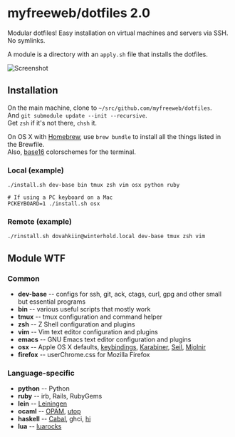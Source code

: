 # myfreeweb/dotfiles 2.0

Modular dotfiles!
Easy installation on virtual machines and servers via SSH.
No symlinks.

A module is a directory with an `apply.sh` file that installs the dotfiles.

![Screenshot](https://files.app.net/2nnl9Hsmq.png)

## Installation

On the main machine, clone to `~/src/github.com/myfreeweb/dotfiles`.  
And `git submodule update --init --recursive`.  
Get `zsh` if it's not there, `chsh` it.  

On OS X with [Homebrew], use `brew bundle` to install all the things listed in the Brewfile.  
Also, [base16] colorschemes for the terminal.

### Local (example)

    ./install.sh dev-base bin tmux zsh vim osx python ruby
    
    # If using a PC keyboard on a Mac
    PCKEYBOARD=1 ./install.sh osx

### Remote (example)

    ./rinstall.sh dovahkiin@winterhold.local dev-base tmux zsh vim

## Module WTF

### Common

- **dev-base** -- configs for ssh, git, ack, ctags, curl, gpg and other small but essential programs
- **bin** -- various useful scripts that mostly work
- **tmux** -- tmux configuration and command helper
- **zsh** -- Z Shell configuration and plugins
- **vim** -- Vim text editor configuration and plugins
- **emacs** -- GNU Emacs text editor configuration and plugins
- **osx** -- Apple OS X defaults, [keybindings], [Karabiner], [Seil], [Mjolnir]
- **firefox** -- userChrome.css for Mozilla Firefox

### Language-specific

- **python** -- Python
- **ruby** -- irb, Rails, RubyGems
- **lein** -- [Leiningen]
- **ocaml** -- [OPAM], [utop]
- **haskell** -- [Cabal], ghci, [hi]
- **lua** -- [luarocks]

[Homebrew]: http://brew.sh
[base16]: https://github.com/chriskempson/base16
[keybindings]: https://github.com/ttscoff/KeyBindings
[Karabiner]: https://pqrs.org/osx/karabiner/index.html.en
[Seil]: https://pqrs.org/osx/karabiner/seil.html.en
[Mjolnir]: http://mjolnir.io/ 
[Leiningen]: http://leiningen.org/
[OPAM]: http://opam.ocaml.org/
[utop]: https://github.com/diml/utop
[Cabal]: http://www.haskell.org/cabal/
[hi]: https://github.com/fujimura/hi
[luarocks]: https://rocks.moonscript.org/
